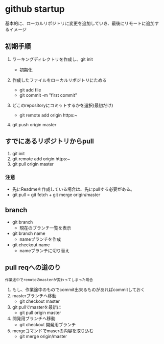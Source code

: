 # github startup
基本的に、ローカルリポジトリに変更を追加していき、最後にリモートに追加するイメージ


## 初期手順
1. ワーキングディレクトリを作成し、git init
   - 初期化

2. 作成したファイルをローカルリポジトリにためる
   - git add file
   - git commit -m "first commit"

3. どこのrepositoryにコミットするかを選択(最初だけ)
   - git remote add origin https:~

4. git push origin master

## すでにあるリポジトリからpull
1. git init
2. git remote add origin https:~
3. git pull origin master

### 注意
* 先にReadmeを作成している場合は、先にpullする必要がある。
* git pull = git fetch + git merge origin/master


## branch
- git branch 
   - 現在のブランチ一覧を表示
- git branch name
   - nameブランチを作成
- git checkout name
   - nameブランチに切り替え

## pull reqへの道のり
```
作業途中でremoteのmasterが変わってしまった場合
```
1. もし、作業途中のものでcommit出来るものがあればcommitしておく
2. masterブランチへ移動
   - git checkout master
3. git pullでmasterを最新に
   - git pull origin master
4. 開発用ブランチへ移動
   - git checkout 開発用ブランチ
5. mergeコマンドでmaserの内容を取り込む
   - git merge origin/master
